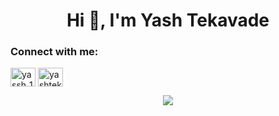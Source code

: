 <h1 align="center">Hi 👋, I'm Yash Tekavade</h1>

<h3 align="left">Connect with me:</h3>
<p align="left">
<a href="https://twitter.com/yassh_12" target="blank"><img align="center" src="https://raw.githubusercontent.com/rahuldkjain/github-profile-readme-generator/master/src/images/icons/Social/twitter.svg" alt="yassh_12" height="30" width="40" /></a>
<a href="https://instagram.com/yashtekavadee" target="blank"><img align="center" src="https://raw.githubusercontent.com/rahuldkjain/github-profile-readme-generator/master/src/images/icons/Social/instagram.svg" alt="yashtekavadee" height="30" width="40" /></a>
</p>

<p align="center">
  <a href="https://skillicons.dev">
    <img src="https://skillicons.dev/icons?i=js,react,tailwind,nodejs,py,git,ae,firebase,mongodb,figma" />
  </a>
</p>
